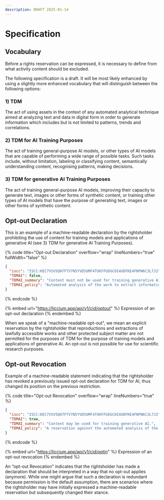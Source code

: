 ```yaml
---
description: DRAFT 2025-01-14
---
```


# Specification

## Vocabulary

Before a rights reservation can be expressed, it is necessary to define from what activity content should be excluded.

The following specification is a draft. It will be most likely enhanced by using a slightly more enhanced vocabulary that will distinguish between the following options:&#x20;

### 1) TDM&#x20;

The act of using assets in the context of any automated analytical technique aimed at analyzing text and data in digital form in order to generate information which includes but is not limited to patterns, trends and correlations.

### 2) TDM for AI Training Purposes&#x20;

The act of training general-purpose AI models, or other types of AI models that are capable of performing a wide range of possible tasks. Such tasks include, without limitation, labeling or classifying content, semantically understanding content, recognising patterns, making decisions.

### 3) TDM for generative AI Training Purposes&#x20;

The act of training general-purpose AI models, improving their capacity to generate text, images or other forms of synthetic content, or training other types of AI models that have the purpose of generating text, images or other forms of synthetic content.

## Opt-out Declaration

This is an example of a machine-readable declaration by the rightsholder prohibiting the use of content for training models and applications of generative AI (see 3) TDM for generative AI Training Purposes).

{% code title="Opt-out Declaration" overflow="wrap" lineNumbers="true" fullWidth="false" %}
```json
{
  "iscc": "ISCC:KEC7VSV5QH7FTV7N5YVD5UMF4TUKFFGDGCOI4UDFKE4FNPW6C3L7J2Y",
  "TDMAI": false,
  "TDMAI_summary": "Content must not be used for training generative AI.",
  "TDMAI_policy": "Automated analysis of the work to extract information from it, especially about patterns, trends, and correlations for the purpose of training models and applications of generative AI, is reserved. Text and Data Mining (TDM) is permitted for general purpose AI systems that do not generate synthetic audio, image, video, or text content and for scientific research purposes or for temporary acts of reproduction as provided for in Article 5(1) of Directive 2001/29/EC."
}
```
{% endcode %}

{% embed url="https://liccium.app/api/v1/cid/optout" %}
Expression of an opt-out declaration
{% endembed %}

When we speak of a "machine-readable opt-out", we mean an explicit reservation by the rightsholder that reproductions and extractions of lawfully accessible works and other protected subject matter are not permitted for the purposes of TDM for the purpose of training models and applications of generative AI. An opt-out is not possible for use for scientific research purposes.

## Opt-out Revocation

Example of a machine-readable statement indicating that the rightsholder has revoked a previously issued opt-out declaration for TDM for AI, thus changed its position on the previous restriction.

{% code title="Opt-out Revocation" overflow="wrap" lineNumbers="true" %}
```json
{
  "iscc": "ISCC:KEC7VSV5QH7FTV7N5YVD5UMF4TUKFFGDGCOI4UDFKE4FNPW6C3L7J2Y",
  "TDMAI": true,
  "TDMAI_summary": "Content may be used for training generative AI.",
  "TDMAI_policy": "A reservation against the automated analysis of the work in order to extract information from it, in particular about patterns, trends and correlations for the purpose of training models and applications of generative AI, is not declared."
}
```
{% endcode %}

{% embed url="https://liccium.app/api/v1/cid/optin" %}
Expression of an opt-out revocation
{% endembed %}

An “opt-out Revocation” indicates that the rightsholder has made a declaration that should be interpreted in a way that no opt-out applies (anymore). While one might argue that such a declaration is redundant because permission is the default assumption, there are scenarios where the rightsholder may have initially expressed a machine-readable reservation but subsequently changed their stance.
